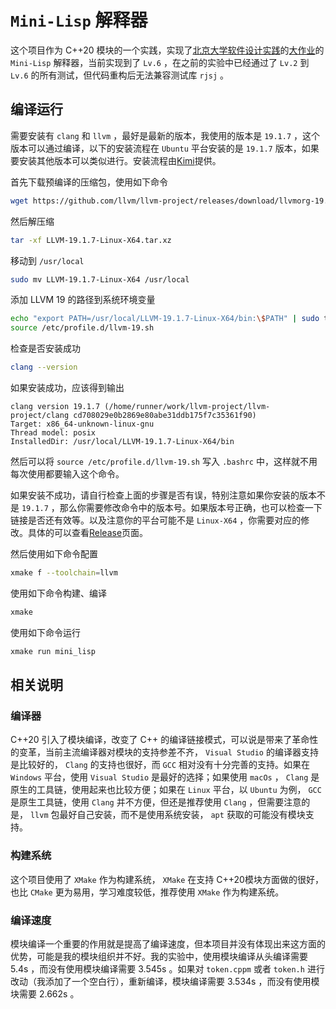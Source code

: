# `Mini-Lisp` 解释器

这个项目作为 C++20 模块的一个实践，实现了[北京大学软件设计实践](https://pku-software.github.io/)的[大作业](https://pku-software.github.io/project-doc/)的 `Mini-Lisp` 解释器，当前实现到了 `Lv.6` ，在之前的实验中已经通过了 `Lv.2` 到 `Lv.6` 的所有测试，但代码重构后无法兼容测试库 `rjsj` 。

## 编译运行

需要安装有 `clang` 和 `llvm` ，最好是最新的版本，我使用的版本是 `19.1.7` ，这个版本可以通过编译，以下的安装流程在 `Ubuntu` 平台安装的是 `19.1.7` 版本，如果要安装其他版本可以类似进行。安装流程由[Kimi](https://kimi.ai)提供。

首先下载预编译的压缩包，使用如下命令

```bash
wget https://github.com/llvm/llvm-project/releases/download/llvmorg-19.1.7/LLVM-19.1.7-Linux-X64.tar.xz
```

然后解压缩

```bash
tar -xf LLVM-19.1.7-Linux-X64.tar.xz
```

移动到 `/usr/local`

```bash
sudo mv LLVM-19.1.7-Linux-X64 /usr/local
```

添加 LLVM 19 的路径到系统环境变量

```bash
echo "export PATH=/usr/local/LLVM-19.1.7-Linux-X64/bin:\$PATH" | sudo tee /etc/profile.d/llvm-19.sh
source /etc/profile.d/llvm-19.sh
```

检查是否安装成功

```bash
clang --version
```

如果安装成功，应该得到输出

```
clang version 19.1.7 (/home/runner/work/llvm-project/llvm-project/clang cd708029e0b2869e80abe31ddb175f7c35361f90)
Target: x86_64-unknown-linux-gnu
Thread model: posix
InstalledDir: /usr/local/LLVM-19.1.7-Linux-X64/bin
```

然后可以将 `source /etc/profile.d/llvm-19.sh` 写入 `.bashrc` 中，这样就不用每次使用都要输入这个命令。

如果安装不成功，请自行检查上面的步骤是否有误，特别注意如果你安装的版本不是 `19.1.7` ，那么你需要修改命令中的版本号。如果版本号正确，也可以检查一下链接是否还有效等。以及注意你的平台可能不是 `Linux-X64` ，你需要对应的修改。具体的可以查看[Release](https://github.com/llvm/llvm-project/releases)页面。

然后使用如下命令配置

```bash
xmake f --toolchain=llvm
```

使用如下命令构建、编译

```bash
xmake
```

使用如下命令运行

```bash
xmake run mini_lisp
```

## 相关说明

### 编译器

C++20 引入了模块编译，改变了 C++ 的编译链接模式，可以说是带来了革命性的变革，当前主流编译器对模块的支持参差不齐， `Visual Studio` 的编译器支持是比较好的， `Clang` 的支持也很好，而 `GCC` 相对没有十分完善的支持。如果在 `Windows` 平台，使用 `Visual Studio` 是最好的选择；如果使用 `macOs` ， `Clang` 是原生的工具链，使用起来也比较方便；如果在 `Linux` 平台，以 `Ubuntu` 为例， `GCC` 是原生工具链，使用 `Clang` 并不方便，但还是推荐使用 `Clang` ，但需要注意的是， `llvm` 包最好自己安装，而不是使用系统安装， `apt` 获取的可能没有模块支持。

### 构建系统

这个项目使用了 `XMake` 作为构建系统， `XMake` 在支持 C++20模块方面做的很好，也比 `CMake` 更为易用，学习难度较低，推荐使用 `XMake` 作为构建系统。

### 编译速度

模块编译一个重要的作用就是提高了编译速度，但本项目并没有体现出来这方面的优势，可能是我的模块组织并不好。我的实验中，使用模块编译从头编译需要 5.4s ，而没有使用模块编译需要 3.545s 。如果对 `token.cppm` 或者 `token.h` 进行改动（我添加了一个空白行），重新编译，模块编译需要 3.534s ，而没有使用模块需要 2.662s 。
